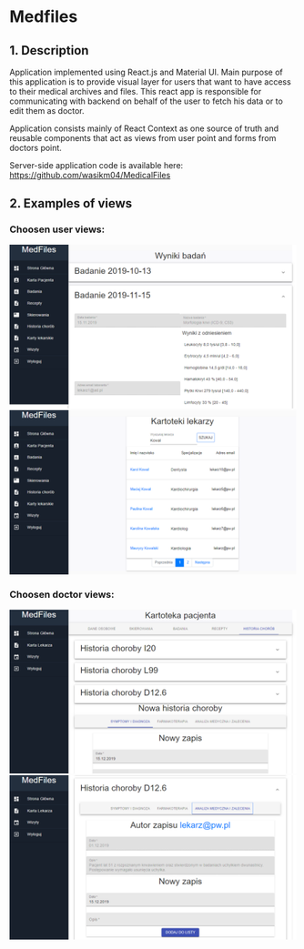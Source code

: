 # Medfiles

## 1. Description
Application implemented using React.js and Material UI. Main purpose of this application is to provide visual layer for users that want to have access to their medical archives and files. This react app is responsible for communicating with backend on behalf of the user to fetch his data or to edit them as doctor.

Application consists mainly of React Context as one source of truth and reusable components that act as views from user point and forms from doctors point.

Server-side application code is available here:
https://github.com/wasikm04/MedicalFiles

## 2. Examples of views
### Choosen user views:

<img src="https://github.com/wasikm04/medfiles/blob/master/img/user2.png" width="800"/>
<img src="https://github.com/wasikm04/medfiles/blob/master/img/user5.png" width="800"/>

### Choosen doctor views:

<img src="https://github.com/wasikm04/medfiles/blob/master/img/doctor4.png" width="800"/>
<img src="https://github.com/wasikm04/medfiles/blob/master/img/doctor5.png" width="800"/>
